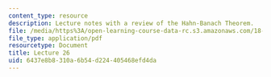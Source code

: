 ```yaml
---
content_type: resource
description: Lecture notes with a review of the Hahn-Banach Theorem.
file: /media/https%3A/open-learning-course-data-rc.s3.amazonaws.com/18-102-introduction-to-functional-analysis-spring-2009/6437e8b8310a6b54d224405468efd4da_MIT18_102s09_lec26.pdf
file_type: application/pdf
resourcetype: Document
title: Lecture 26
uid: 6437e8b8-310a-6b54-d224-405468efd4da
---
```


